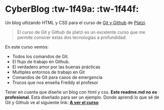 # CyberBlog :tw-1f49a: :tw-1f44f:
Un blog utlizando HTML y CSS para el curso de [Git y Github](https://platzi.com/cursos/git-github/ "Git y Github")  de [Platzi](https://platzi.com/ "Platzi"). 

> El curso de Git y Github de platzi es un excelente curso que me permite conocer estás dos tecnologías a profundidad.

En este curso vemos:
* Todos los comandos de Git.
* El flujo de trabajo en Github.
* El verdadero amor por las buenas prácticas
* Multiples entornos de trabajo en Git
* Comandos de Git para casos de emergencia
* Trucos que nos enseña Freddy el profesor

Tener en cuenta que diseñe un blog con html y css. **Este readme.md no es profesional**. Esta diseñado para ser un ejemplo. 
Donde aprendí lo que sé de Git y Github ve al siguiente link:
[**A ver el curso**](https://platzi.com/cursos/git-github/ "A ver el curso")
